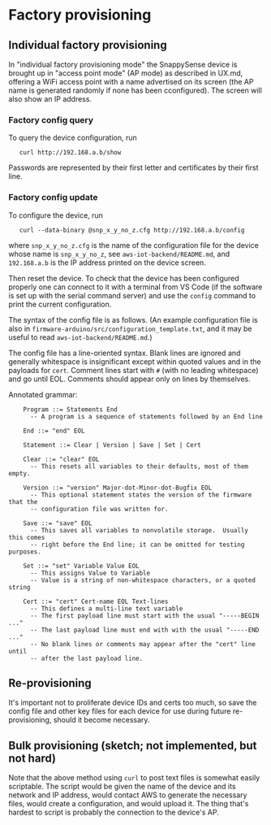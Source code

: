 # Factory provisioning

## Individual factory provisioning

In "individual factory provisioning mode" the SnappySense device is brought up in "access point
mode" (AP mode) as described in UX.md, offering a WiFi access point with a name advertised on its
screen (the AP name is generated randomly if none has been cconfigured).  The screen will also show
an IP address.

### Factory config query

To query the device configuration, run

```
   curl http://192.168.a.b/show
```

Passwords are represented by their first letter and certificates by their first line.

### Factory config update

To configure the device, run

```
   curl --data-binary @snp_x_y_no_z.cfg http://192.168.a.b/config
```

where `snp_x_y_no_z.cfg` is the name of the configuration file for the device whose name is
`snp_x_y_no_z`, see `aws-iot-backend/README.md`, and `192.168.a.b` is the IP address printed on the
device screen.

Then reset the device.  To check that the device has been configured properly one can connect to it
with a terminal from VS Code (if the software is set up with the serial command server) and use the
`config` command to print the current configuration.

The syntax of the config file is as follows.  (An example configuration file is also in
`firmware-arduino/src/configuration_template.txt`, and it may be useful to read
`aws-iot-backend/README.md`.)

The config file has a line-oriented syntax.  Blank lines are ignored and generally whitespace is
insignificant except within quoted values and in the payloads for `cert`.  Comment lines start with
`#` (with no leading whitespace) and go until EOL.  Comments should appear only on lines by
themselves.

Annotated grammar:
```
    Program ::= Statements End
      -- A program is a sequence of statements followed by an End line

    End ::= "end" EOL

    Statement ::= Clear | Version | Save | Set | Cert

    Clear ::= "clear" EOL
      -- This resets all variables to their defaults, most of them empty.

    Version ::= "version" Major-dot-Minor-dot-Bugfix EOL
      -- This optional statement states the version of the firmware that the
      -- configuration file was written for.

    Save ::= "save" EOL
      -- This saves all variables to nonvolatile storage.  Usually this comes
	  -- right before the End line; it can be omitted for testing purposes.

    Set ::= "set" Variable Value EOL
      -- This assigns Value to Variable
      -- Value is a string of non-whitespace characters, or a quoted string

    Cert ::= "cert" Cert-name EOL Text-lines
      -- This defines a multi-line text variable
      -- The first payload line must start with the usual "-----BEGIN ..."
	  -- The last payload line must end with with the usual "-----END ..."
	  -- No blank lines or comments may appear after the "cert" line until
	  -- after the last payload line.
```

## Re-provisioning

It's important not to proliferate device IDs and certs too much, so save the config file and other
key files for each device for use during future re-provisioning, should it become necessary.

## Bulk provisioning (sketch; not implemented, but not hard)

Note that the above method using `curl` to post text files is somewhat easily scriptable.  The
script would be given the name of the device and its network and IP address, would contact AWS to
generate the necessary files, would create a configuration, and would upload it.  The thing that's
hardest to script is probably the connection to the device's AP.
